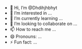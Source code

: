 - 👋 Hi, I’m @Dhdihjhbhyt
- 👀 I’m interested in ...
- 🌱 I’m currently learning ...
- 💞️ I’m looking to collaborate on ...
- 📫 How to reach me ...
- 😄 Pronouns: ...
- ⚡ Fun fact: ...

<!---
Dhdihjhbhyt/Dhdihjhbhyt is a ✨ special ✨ repository because its `README.md` (this file) appears on your GitHub profile.
You can click the Preview link to take a look at your changes.
--->
